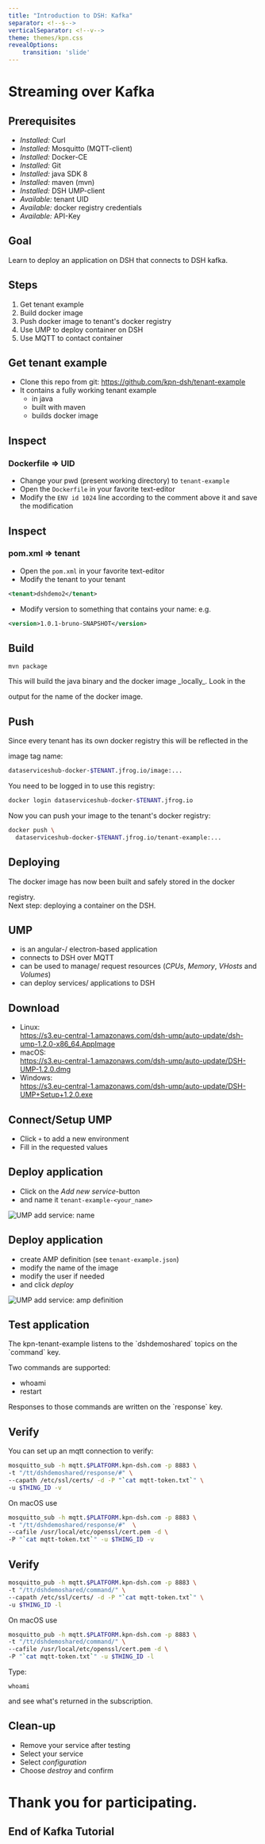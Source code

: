 ```yaml
---
title: "Introduction to DSH: Kafka"
separator: <!--s-->
verticalSeparator: <!--v-->
theme: themes/kpn.css
revealOptions:
    transition: 'slide'
---
```

<!-- .slide: data-background="./images/kpn-intro-bg-md.jpg" -->
# Streaming over Kafka

<!--s-->
## Prerequisites
- _Installed:_ Curl
- _Installed:_ Mosquitto (MQTT-client)
- _Installed:_ Docker-CE
- _Installed:_ Git
- _Installed:_ java SDK 8
- _Installed:_ maven (mvn) 
- _Installed:_ DSH UMP-client
- _Available:_ tenant UID
- _Available:_ docker registry credentials
- _Available:_ API-Key

<!--s-->
## Goal 

<!-- .element: class="lefty" -->Learn to deploy an application on DSH that connects to DSH kafka.

<!--s-->
## Steps

1. Get tenant example
2. Build docker image
3. Push docker image to tenant's docker registry
4. Use UMP to deploy container on DSH
5. Use MQTT to contact container

<!--s-->
## Get tenant example
- Clone this repo from git: https://github.com/kpn-dsh/tenant-example
- It contains a fully working tenant example
  - in java
  - built with maven
  - builds docker image

<!--s-->
## Inspect
### Dockerfile => UID

- Change your pwd (present working directory) to `tenant-example`
- Open the `Dockerfile` in your favorite text-editor
- Modify the `ENV id 1024` line according to the comment above it and save the
  modification

<!--s-->
## Inspect
### pom.xml => tenant 
- Open the `pom.xml` in your favorite text-editor
- Modify the tenant to your tenant
```xml
<tenant>dshdemo2</tenant>
```
- Modify version to something that contains your name: e.g.
```xml
<version>1.0.1-bruno-SNAPSHOT</version> 
```

<!--s-->
## Build
```
mvn package
```
<!-- .element: class="lefty" -->This will build the java binary and the docker image _locally_. Look in the
output for the name of the docker image.

<!--s-->
## Push
<!-- .element: class="lefty" -->Since every tenant has its own docker registry this will be reflected in the
image tag name:
```bash
dataserviceshub-docker-$TENANT.jfrog.io/image:...
```
<!-- .element: class="lefty" -->You need to be logged in to use this registry:
```bash
docker login dataserviceshub-docker-$TENANT.jfrog.io
```
<!-- .element: class="lefty" -->Now you can push your image to the tenant's docker registry:

```bash
docker push \
  dataserviceshub-docker-$TENANT.jfrog.io/tenant-example:...
```

<!--s-->
## Deploying
<!-- .element: class="lefty" -->The docker image has now been built and safely stored in the docker
registry.   
Next step: deploying a container on the DSH.

<!--s-->
## UMP
- is an angular-/ electron-based application 
- connects to DSH over MQTT
- can be used to manage/ request resources (_CPUs_, _Memory_, _VHosts_ and _Volumes_)
- can deploy services/ applications to DSH
<!--s-->
## Download
- Linux:<br>https://s3.eu-central-1.amazonaws.com/dsh-ump/auto-update/dsh-ump-1.2.0-x86_64.AppImage
- macOS:<br>https://s3.eu-central-1.amazonaws.com/dsh-ump/auto-update/DSH-UMP-1.2.0.dmg
- Windows:<br>https://s3.eu-central-1.amazonaws.com/dsh-ump/auto-update/DSH-UMP+Setup+1.2.0.exe

<!--s-->
## Connect/Setup UMP

- Click `+` to add a new environment
- Fill in the requested values

<!--s-->
## Deploy application
- Click on the _Add new service_-button 
- and name it `tenant-example-<your_name>`
<!--v-->
![UMP add service: name](images/UMP-dshdemo-add-service1.png)
<!--v-->
## Deploy application
- create AMP definition (see `tenant-example.json`)
- modify the name of the image
- modify the user if needed
- and click _deploy_
<!--v-->
![UMP add service: amp definition](images/UMP-dshdemo-add-service2.png)
<!--s-->
## Test application
<!-- .element: class="lefty" -->The kpn-tenant-example listens to the `dshdemoshared` topics on the `command` key.  
Two commands are supported:
- whoami
- restart

<!-- .element: class="lefty" -->Responses to those commands are written on the `response` key.
<!--s-->
## Verify
<!-- .element: class="lefty" -->You can set up an mqtt connection to verify:
```bash
mosquitto_sub -h mqtt.$PLATFORM.kpn-dsh.com -p 8883 \
-t "/tt/dshdemoshared/response/#" \
--capath /etc/ssl/certs/ -d -P "`cat mqtt-token.txt`" \
-u $THING_ID -v
```
<!-- .element: class="lefty" -->On macOS use
```bash
mosquitto_sub -h mqtt.$PLATFORM.kpn-dsh.com -p 8883 \
-t "/tt/dshdemoshared/response/#"  \
--cafile /usr/local/etc/openssl/cert.pem -d \ 
-P "`cat mqtt-token.txt`" -u $THING_ID -v
```

<!--s-->
## Verify
```bash
mosquitto_pub -h mqtt.$PLATFORM.kpn-dsh.com -p 8883 \
-t "/tt/dshdemoshared/command/" \
--capath /etc/ssl/certs/ -d -P "`cat mqtt-token.txt`" \
-u $THING_ID -l
```
<!-- .element: class="lefty" -->On macOS use
```bash
mosquitto_pub -h mqtt.$PLATFORM.kpn-dsh.com -p 8883 \
-t "/tt/dshdemoshared/command/" \
--cafile /usr/local/etc/openssl/cert.pem -d \
-P "`cat mqtt-token.txt`" -u $THING_ID -l
```
<!-- .element: class="lefty" -->Type:
```
whoami 
```
<!-- .element: class="lefty" -->and see what's returned in the subscription.
<!--s-->
## Clean-up
- Remove your service after testing
- Select your service
- Select _configuration_
- Choose _destroy_ and confirm
<!--s-->
<!-- .slide: data-background="./images/kpn-intro-bg-md.jpg" -->
# Thank you for participating.
## End of Kafka Tutorial